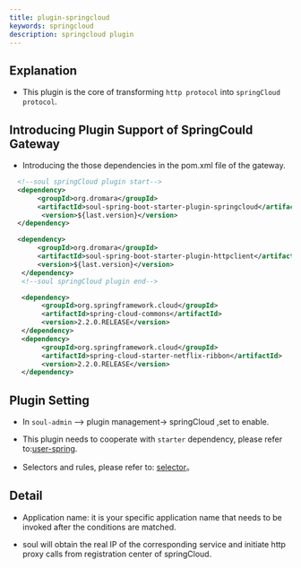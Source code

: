 ```yaml
---
title: plugin-springcloud
keywords: springcloud
description: springcloud plugin
---
```


## Explanation

* This plugin is the core of transforming `http protocol` into `springCloud protocol`.

## Introducing Plugin Support of SpringCould Gateway

* Introducing the those dependencies in the pom.xml file of the gateway.

```xml
  <!--soul springCloud plugin start-->
  <dependency>
       <groupId>org.dromara</groupId>
       <artifactId>soul-spring-boot-starter-plugin-springcloud</artifactId>
        <version>${last.version}</version>
  </dependency>

  <dependency>
       <groupId>org.dromara</groupId>
       <artifactId>soul-spring-boot-starter-plugin-httpclient</artifactId>
       <version>${last.version}</version>
   </dependency>
   <!--soul springCloud plugin end-->

   <dependency>
        <groupId>org.springframework.cloud</groupId>
        <artifactId>spring-cloud-commons</artifactId>
        <version>2.2.0.RELEASE</version>
   </dependency> 
   <dependency>
        <groupId>org.springframework.cloud</groupId>
        <artifactId>spring-cloud-starter-netflix-ribbon</artifactId>
        <version>2.2.0.RELEASE</version>
   </dependency>
```

## Plugin Setting

* In `soul-admin` --> plugin management-> springCloud ,set to enable.

* This plugin needs to cooperate with `starter` dependency, please refer to:[user-spring](user-springcloud_en.md).

* Selectors and rules, please refer to: [selector](selector_en.md)。

## Detail

* Application name: it is your specific application name that needs to be invoked after the conditions are matched.

* soul will obtain the real IP of the corresponding service and initiate http proxy calls from registration center of springCloud.
   

